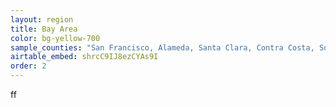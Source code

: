 ```yaml
---
layout: region
title: Bay Area
color: bg-yellow-700
sample_counties: "San Francisco, Alameda, Santa Clara, Contra Costa, Solano, Napa, etc"
airtable_embed: shrcC9IJ8ezCYAs9I
order: 2
---
```


ff